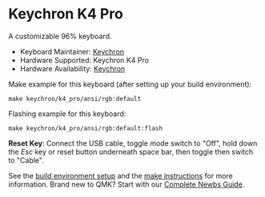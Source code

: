 # Keychron K4 Pro

A customizable 96% keyboard.

* Keyboard Maintainer: [Keychron](https://github.com/keychron)
* Hardware Supported: Keychron K4 Pro
* Hardware Availability: [Keychron](https://github.com/keychron)

Make example for this keyboard (after setting up your build environment):

    make keychron/k4_pro/ansi/rgb:default

Flashing example for this keyboard:

    make keychron/k4_pro/ansi/rgb:default:flash

**Reset Key**: Connect the USB cable, toggle mode switch to "Off", hold down the *Esc* key or reset button underneath space bar, then toggle then switch to "Cable".

See the [build environment setup](https://docs.qmk.fm/#/getting_started_build_tools) and the [make instructions](https://docs.qmk.fm/#/getting_started_make_guide) for more information. Brand new to QMK? Start with our [Complete Newbs Guide](https://docs.qmk.fm/#/newbs).
